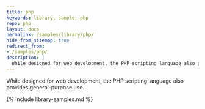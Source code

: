 ```yaml
---
title: php
keywords: library, sample, php
repo: php
layout: docs
permalink: /samples/library/php/
hide_from_sitemap: true
redirect_from:
- /samples/php/
description: |
  While designed for web development, the PHP scripting language also provides general-purpose use.
---
```


While designed for web development, the PHP scripting language also provides general-purpose use.


{% include library-samples.md %}
